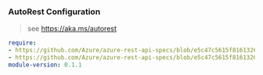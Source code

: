 ### AutoRest Configuration

> see https://aka.ms/autorest

``` yaml
require:
- https://github.com/Azure/azure-rest-api-specs/blob/e5c47c5615f81613263ff76fe25628ee19030a02/specification/servicebus/resource-manager/readme.md
- https://github.com/Azure/azure-rest-api-specs/blob/e5c47c5615f81613263ff76fe25628ee19030a02/specification/servicebus/resource-manager/readme.go.md
module-version: 0.1.1

```